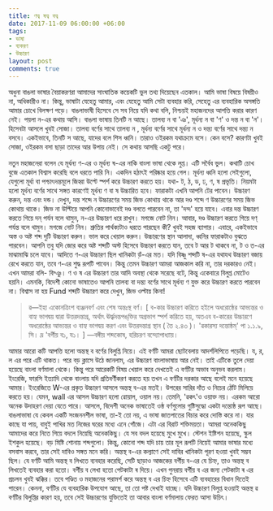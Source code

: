 ```yaml
---
title: ণত্ব ষত্ব বত্ব
date: 2017-11-09 06:00:00 +06:00
tags:
- ভাষা
- ব্যকরণ
- উচ্চারণ
layout: post
comments: true
---
```


অধুনা বাঙলা ভাষার বৈয়াকরণরা আমাদের সাংঘাতিক কয়েকটি ভুল তথ্য দিয়েছেন এতকাল। আমি ভাষা বিষয়ে বিষয়ীও না, অধিকারীও না। কিন্তু, ভাষাটা যেহেতু আমার, এবং যেহেতু আমি সেটা ব্যবহার করি, সেহেতু এর ব্যবহারিক অসঙ্গতি আমার চোখে বিলক্ষণ পড়ে। বাঙলাভাষী হিসেবে সে সব নিয়ে যদি কথা বলি, নিশ্চয়ই মহাজনদের আপত্তি করার কারণ নেই। 
পয়লা ন-এর কথায় আসি। বাঙলা ভাষায় তিনটি ন আছে। তালব্য ন বা 'ঞ', মূর্ধন্য ন বা 'ণ' ও দন্ত ন বা 'ন'। হিসেবটা আসলে খুবই সোজা। তালব্য বর্ণের সাথে তালব্য ন , মূর্ধন্য বর্ণের সাথে মূর্ধন্য ন ও দন্ত্য বর্ণের সাথে দন্ত্য ন বসবে। একইভাবে, তিনটি স আছে, যাদের বলে শিস ধ্বনি। তারাও ওইরকম যথাক্রমে বসে। কেন বসে? কারণটা খুবই সোজা, ওইরকম বসা ছাড়া তাদের আর উপায় নেই। সে কথায় আসছি একটু পরে। 

নতুন মহাজনেরা বলেন যে মূর্ধন্য ণ-এর ও মূর্ধন্য ষ-এর নাকি বাংলা ভাষা থেকে লুপ্ত। এটি সর্বৈব ভুল। কথাটি চোখ বুজে এতকাল বিশ্বাস করেছি বলে ধরতে পারি নি। একদিন হঠাৎই পরিষ্কার হয়ে গেল। মূর্ধন্য ধ্বনি হলো সেইগুলো, যেগুলো মূর্ধা বা পশ্চাৎদন্তমূলে জিহ্বা উল্টে স্পর্শ করে উচ্চারণ করতে হয়। যথা- ট, ঠ, ড, ঢ, ণ, ষ প্রভৃতি। নিয়মটা হলো মূর্ধন্য বর্ণের সাথে সঙ্গত কারণেই মূর্ধন্য ণ বা ষ উচ্চারিত হবে। ফারাকটা এখনি আপনি টের পাবেন। উচ্চারণ করুন, দন্ত এবং দন্ড। দেখুন, দন্ত শব্দে ন উচ্চারণের সময় জিভ কোথায় থাকে আর দণ্ড শব্দে ণ উচ্চারণের সময় জিভ কোথায় থাকে। জিভ না উল্টিয়ে আপনি কোনোভাবেই দণ্ড বলতে পারবেন না, তা 'দন্দ' হয়ে যাবে। এবার দন্ত উচ্চারণ করতে গিয়ে দন্ পর্যন বলে থামুন, ন-এর উচ্চারণ ধরে রাখুন। মগজে নোট নিন। আবার, দণ্ড উচ্চারণ করতে গিয়ে দণ্ পর্যন্ত বলে থামুন। মগজে নোট নিন। শ্রুতির পার্থক্যটাও ধরতে পারছেন কী? খুবই সহজ ব্যাপার। এবারে, একইভাবে অস্ত ও অষ্ট শব্দ দুটি উচ্চারণ করুন। ভাল করে খেয়াল করুন। উচ্চারণের স্থান আলাদা, ধ্বনির ফারাকটাও বুঝতে পারবেন। আপনি তবু যদি জোর করে অষ্ট শব্দটি অস্ট হিসেবে উচ্চারণ করতে যান, তবে ট আর ট থাকবে না, ট ও ত-এর মাঝামাঝি চলে যাবে।
আদিতে ণ-এর উচ্চারণ ছিল খানিকটা ড়ঁ-এর মত। যদি বিষ্ণু শব্দটি ষ-এর যথাযথ উচ্চারণ বজায় রেখে করতে যান, তবে ণ-এর শুদ্ধ রূপটি পাবেন। কিন্তু তেমন উচ্চারণ আমরা আজকাল করি না, তার দরকারও নেই। এখন আমরা বলি- বিশ্ঞু। ণ ও ষ এর উচ্চারণ তার আদি অবস্থা থেকে সরেছে বটে, কিন্তু একেবারে বিলুপ্ত মোটেও হয়নি। এমনকি, বিদেশী কোনো ভাষাতেও আপনি তালব্য বা দন্ত্য বর্ণের সাথে মূর্ধন্য ণ যুক্ত করে উচ্চারণ করতে পারবেন না। বিশ্বাস না হয় Fund শব্দটি উচ্চারণ করে দেখুন, জিভ ওল্টায় কিনা!
 

>ৱ—ইহা একোনত্রিংশ ব্যঞ্জনবর্ণ এবং শেষ অন্তঃস্থ বর্ণ। [ ব-কার উচ্চারণ করিতে হইলে অধরোষ্ঠের আভ্যন্তর ও বাহ্য ভাগদ্বয় দ্বারা উত্তরদন্তাগ্র, অর্থাৎ ঊর্দ্ধ্বদন্তপঙ্‌ক্তির অগ্রভাগ স্পর্শ করিতে হয়, অতএব ব-কারের উচ্চারণে অধরোষ্ঠের আভ্যন্তর ও বাহ্য ভাগদ্বয় করণ এবং উত্তরদন্তাগ্র স্থান ( তৈ ২.৪৩ )। 'ৱকারস্য দন্তোষ্ঠম্' পা ১.১.৯, সি। দ্র 'বর্গীয় ব১, য১। ]
>—বঙ্গীয় শব্দকোষ, হরিচরণ বন্দ্যোপাধ্যায়।


আমার আরো কটি আপত্তি হলো অন্তস্থ ব বর্ণের বিলুপ্তি নিয়ে। এই বর্ণটি আমরা ছোটবেলায় আদর্শলিপিতে পড়েছি। য, র, ল এর পরে এটি থাকত। পরে বড় ক্লাসে উঠে জানলাম, এর উচ্চারণ বাংলাভাষায় আর নেই। তাই এটিকে তুলে দেয়া হয়েছে বাংলা বর্ণমালা থেকে। কিন্তু পরে আরেকটি বিষয় খেয়াল করে দেখতেই এ বর্ণটির অভাব অনুভব করলাম। ইংরেজি, ফারসি ইত্যাদি থেকে বাংলায় যদি প্রতিবর্ণীকরণ করতে হয় তখন এ বর্ণটির দরকার আছে বলেই মনে হয়েছে আমার। ইংরেজিতে W-এর প্রকৃত উচ্চারণ আসলে অন্তস্থ ব-এর মতই। উপরের সারির দাঁত ও নিচের ঠোঁট মিলিয়ে করতে হয়। যেমন, wall এর আসল উচ্চারণ হলো ৱোয়াল, ওয়াল নয়। তেমনি, 'ৱকৎ'ও ওয়াক্ত নয়। এরকম আরো অনেক উদাহরণ দেয়া যেতে পারে। আসলে, বিদেশী অনেক ভাষাতেই ওষ্ঠ বর্ণগুলোর গুষ্টিসুদ্ধো একটা দন্তোষ্ঠ রূপ আছে। বাঙলাভাষা যে কেবল একটি সংজননশীল ভাষা, তা-ই তো নয়, এ ভাষা জাতপাতের বিচার করে দোস্তি করে না। যার কাছে যা পায়, বাবুই পাখির মত নিজের ঘরের মধ্যে এনে গোঁজে। এটা এর বিরাট শক্তিময়তা। আমরা অনেককিছু আমাদের করে নিতে গিয়ে বদলে নিয়েছি অনেককিছু। যে সব বদল হয়েছে মুখে মুখে। স্টেশন ইষ্টিশন হয়েছে, স্কুল ইশকুল হয়েছে। বড় মিষ্টি শোনায় শব্দগুলো। কিন্তু, কোনো শব্দ যদি চায় তার মূল রূপটি নিয়েই আমার ভাষার মধ্যে বসবাস করবে, তার সেই দাবিও সঙ্গত মনে করি। অন্তস্থ ব-এর কল্যাণে সেই দাবির খানিকটা পূরণ হওয়া খুবই সম্ভব ছিল। যে বর্ণটি আমি অন্তস্থ ব লিখতে ব্যবহার করেছি, সেটি ছাড়াও আজকের বর্গীয় ব-এর যে চিহ্ন, তাও অন্তস্থ ব লিখতেই ব্যবহার করা হতো। বর্গীয় ব লেখা হতো পেটকাটা ৰ দিয়ে। এখন পুনরায় বর্গীয় ব এর জন্য পেটকাটা ৰ এর প্রচলন খুবই ঝক্কির। তবে পণ্ডিত ও মহাজনের পরামর্শ করে অন্তস্থ ব এর চিহ্ন হিসেবে এটি ব্যবহারের বিধান দিতেই পারেন। কেননা, বর্ণটির যে ব্যবহারিক উপযোগ আছে, তা তো পষ্ট দেখাই যাচ্ছে। যদি উচ্চারণ বিলুপ্ত হওয়াই অন্তস্থ ৱ বর্ণটির বিলুপ্তির কারণ হয়, তবে সেই উচ্চারণের যুক্তিতেই তা আবার বাংলা বর্ণমালায় ফেরত আসা উচিৎ।